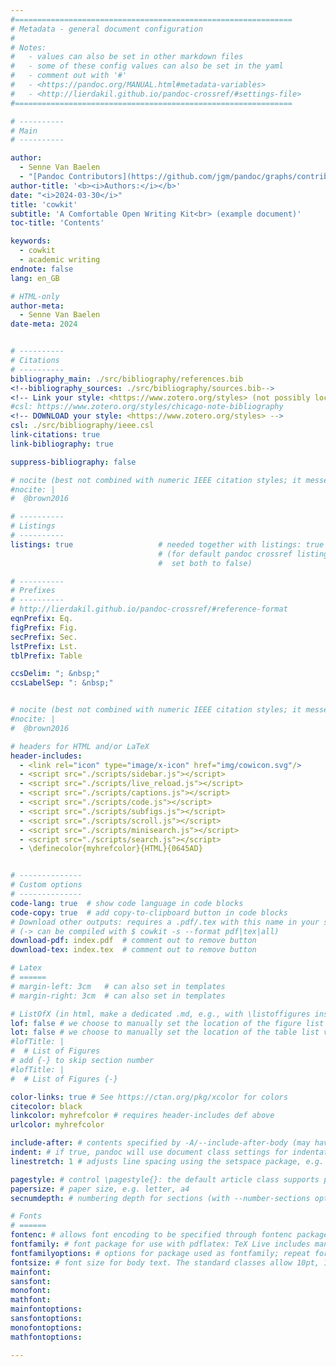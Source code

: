 ```yaml
---
#==============================================================
# Metadata - general document configuration
#
# Notes:
#   - values can also be set in other markdown files
#   - some of these config values can also be set in the yaml
#   - comment out with '#'
#   - <https://pandoc.org/MANUAL.html#metadata-variables>
#   - <http://lierdakil.github.io/pandoc-crossref/#settings-file>
#==============================================================

# ----------
# Main
# ----------

author:
  - Senne Van Baelen
  - "[Pandoc Contributors](https://github.com/jgm/pandoc/graphs/contributors)"
author-title: '<b><i>Authors:</i></b>'
date: "<i>2024-03-30</i>"
title: 'cowkit'
subtitle: 'A Comfortable Open Writing Kit<br> (example document)'
toc-title: 'Contents'

keywords:
  - cowkit
  - academic writing
endnote: false
lang: en_GB

# HTML-only
author-meta:
  - Senne Van Baelen
date-meta: 2024


# ----------
# Citations
# ----------
bibliography_main: ./src/bibliography/references.bib
<!--bibliography_sources: ./src/bibliography/sources.bib-->
<!-- Link your style: <https://www.zotero.org/styles> (not possibly local!) -->
#csl: https://www.zotero.org/styles/chicago-note-bibliography
<!-- DOWNLOAD your style: <https://www.zotero.org/styles> -->
csl: ./src/bibliography/ieee.csl
link-citations: true
link-bibliography: true

suppress-bibliography: false

# nocite (best not combined with numeric IEEE citation styles; it messes with the order)
#nocite: |
#  @brown2016

# ----------
# Listings
# ----------
listings: true                   # needed together with listings: true in yaml config
                                 # (for default pandoc crossref listing style, simply
                                 #  set both to false)

# ----------
# Prefixes
# ----------
# http://lierdakil.github.io/pandoc-crossref/#reference-format
eqnPrefix: Eq.
figPrefix: Fig.
secPrefix: Sec.
lstPrefix: Lst.
tblPrefix: Table

ccsDelim: "; &nbsp;"
ccsLabelSep: ": &nbsp;"


# nocite (best not combined with numeric IEEE citation styles; it messes with the order)
#nocite: |
#  @brown2016

# headers for HTML and/or LaTeX
header-includes:
  - <link rel="icon" type="image/x-icon" href="img/cowicon.svg"/>
  - <script src="./scripts/sidebar.js"></script>
  - <script src="./scripts/live_reload.js"></script>
  - <script src="./scripts/captions.js"></script>
  - <script src="./scripts/code.js"></script>
  - <script src="./scripts/subfigs.js"></script>
  - <script src="./scripts/scroll.js"></script>
  - <script src="./scripts/minisearch.js"></script>
  - <script src="./scripts/search.js"></script>
  - \definecolor{myhrefcolor}{HTML}{0645AD}


# --------------
# Custom options
# --------------
code-lang: true  # show code language in code blocks
code-copy: true  # add copy-to-clipboard button in code blocks
# Download other outputs: requires a .pdf/.tex with this name in your server directory
# (-> can be compiled with $ cowkit -s --format pdf|tex|all)
download-pdf: index.pdf  # comment out to remove button
download-tex: index.tex  # comment out to remove button

# Latex
# ======
# margin-left: 3cm   # can also set in templates
# margin-right: 3cm  # can also set in templates

# ListOfX (in html, make a dedicated .md, e.g., with \listoffigures inside)
lof: false # we choose to manually set the location of the figure list via a .md file (appendix.md)
lot: false # we choose to manually set the location of the table list via a .md file (appendix.md)
#lofTitle: |
#  # List of Figures
# add {-} to skip section number
#lofTitle: |
#  # List of Figures {-}

color-links: true # See https://ctan.org/pkg/xcolor for colors
citecolor: black
linkcolor: myhrefcolor # requires header-includes def above
urlcolor: myhrefcolor

include-after: # contents specified by -A/--include-after-body (may have multiple values)
indent: # if true, pandoc will use document class settings for indentation (the default LaTeX template otherwise removes indentation and adds space between paragraphs)
linestretch: 1 # adjusts line spacing using the setspace package, e.g. 1.25, 1.5

pagestyle: # control \pagestyle{}: the default article class supports plain (default), empty (no running heads or page numbers), and headings (section titles in running heads)
papersize: # paper size, e.g. letter, a4
secnumdepth: # numbering depth for sections (with --number-sections option or numbersections variable)

# Fonts
# ======
fontenc: # allows font encoding to be specified through fontenc package (with pdflatex); default is T1 (see LaTeX font encodings guide)
fontfamily: # font package for use with pdflatex: TeX Live includes many options, documented in the LaTeX Font Catalogue. The default is Latin Modern.
fontfamilyoptions: # options for package used as fontfamily; repeat for multiple options.
fontsize: # font size for body text. The standard classes allow 10pt, 11pt, and 12pt. To use another size, set documentclass to one of the KOMA-Script classes, such as scrartcl or scrbook.
mainfont:
sansfont:
monofont:
mathfont:
mainfontoptions:
sansfontoptions:
monofontoptions:
mathfontoptions:

---
```

